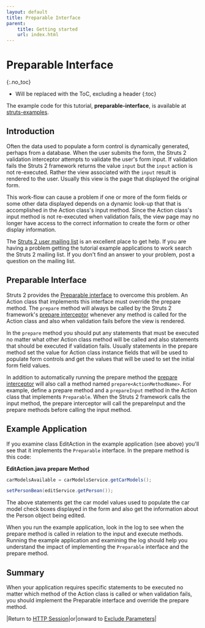 ```yaml
---
layout: default
title: Preparable Interface
parent:
    title: Getting started
    url: index.html
---
```


# Preparable Interface
{:.no_toc}

* Will be replaced with the ToC, excluding a header
{:toc}

The example code for this tutorial, **preparable-interface**, is available at [struts-examples](https://github.com/apache/struts-examples).

## Introduction

Often the data used to populate a form control is dynamically generated, perhaps from a database. When the user submits 
the form, the Struts 2 validation interceptor attempts to validate the user's form input. If validation fails the Struts 2 
framework returns the value `input` but the `input` action is not re-executed. Rather the view associated with the `input` 
result is rendered to the user. Usually this view is the page that displayed the original form.

This work-flow can cause a problem if one or more of the form fields or some other data displayed depends on a dynamic 
look-up that that is accomplished in the Action class's input method. Since the Action class's input method is not 
re-executed when validation fails, the view page may no longer have access to the correct information to create the form 
or other display information.

The [Struts 2 user mailing list](http://struts.apache.org/mail) is an excellent place to get help. If you are having 
a problem getting the tutorial example applications to work search the Struts 2 mailing list. If you don't find an answer 
to your problem, post a question on the mailing list.

## Preparable Interface

Struts 2 provides the [Preparable interface](../maven/struts2-core/apidocs/com/opensymphony/xwork2/Preparable)
to overcome this problem. An Action class that implements this interface must override the prepare method. The `prepare` 
method will always be called by the Struts 2 framework's [prepare interceptor](../core-developers/prepare-interceptor) 
whenever any method is called for the Action class and also when validation fails before the view is rendered.

In the `prepare` method you should put any statements that must be executed no matter what other Action class method will 
be called and also statements that should be executed if validation fails. Usually statements in the prepare method set 
the value for Action class instance fields that will be used to populate form controls and get the values that will be 
used to set the initial form field values.

In addition to automatically running the prepare method the [prepare interceptor](../core-developers/prepare-interceptor) 
will also call a method named `prepare<ActionMethodName>`. For example, define a prepare method and a `prepareInput` method 
in the Action class that implements `Preparable`. When the Struts 2 framework calls the input method, the prepare interceptor 
will call the prepareInput and the prepare methods before calling the input method.

## Example Application

If you examine class EditAction in the example application (see above) you'll see that it implements the `Preparable` interface. 
In the prepare method is this code:

**EditAction.java prepare Method**

```java
carModelsAvailable = carModelsService.getCarModels();

setPersonBean(editService.getPerson());
```

The above statements get the car model values used to populate the car model check boxes displayed in the form and also 
get the information about the Person object being edited.

When you run the example application, look in the log to see when the prepare method is called in relation to the input 
and execute methods. Running the example application and examining the log should help you understand the impact of implementing 
the `Preparable` interface and the prepare method.

## Summary

When your application requires specific statements to be executed no matter which method of the Action class is called 
or when validation fails, you should implement the Preparable interface and override the prepare method.

|Return to [HTTP Session](http-session)|or|onward to [Exclude Parameters](exclude-parameters)|
